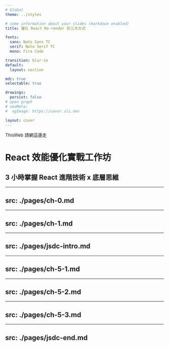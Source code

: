```yaml
---
# Global
theme: ../styles

# some information about your slides (markdown enabled)
title: 優化 React Re-render 的三大方式

fonts:
  sans: Noto Sans TC
  serif: Noto Serif TC
  mono: Fira Code

transition: blur-in
default:
  layout: section

mdc: true
selectable: true

drawings:
  persist: false
# open graph
# seoMeta:
#  ogImage: https://cover.sli.dev

layout: cover
---
```


<p class="text-xl !mb-12 text-[var(--mute)]">ThisWeb 請網這邊走</p>

# React 效能優化實戰工作坊

## 3 小時掌握 React 進階技術 x 底層思維

---
src: ./pages/ch-0.md
---

---
src: ./pages/ch-1.md
---

---
src: ./pages/jsdc-intro.md
---

---
src: ./pages/ch-5-1.md
---

---
src: ./pages/ch-5-2.md
---

---
src: ./pages/ch-5-3.md
---

---
src: ./pages/jsdc-end.md
---

